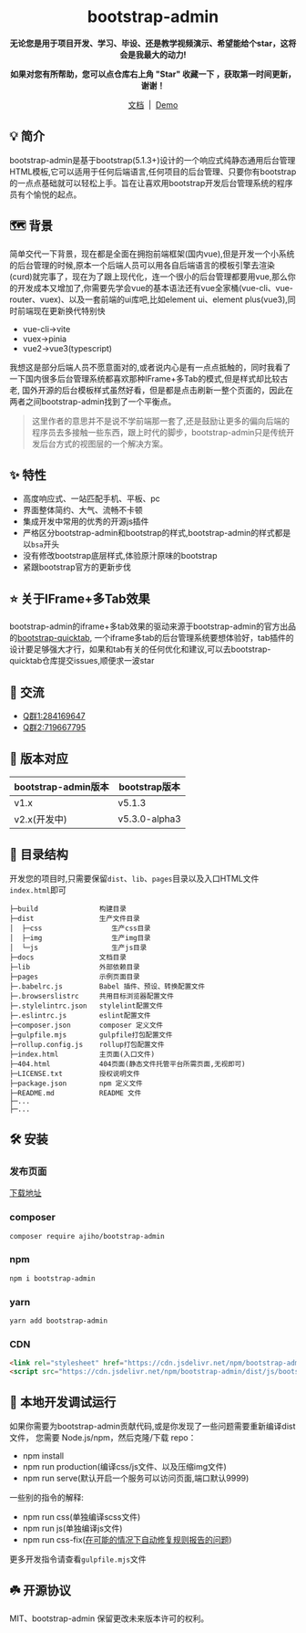 <h1 align="center">bootstrap-admin</h1> 

<p align="center">    
    <b>无论您是用于项目开发、学习、毕设、还是教学视频演示、希望能给个star，这将会是我最大的动力!</b>
</p>
<p align="center">    
    <b>如果对您有所帮助，您可以点仓库右上角 "Star" 收藏一下 ，获取第一时间更新，谢谢！</b>
</p>
<p align="center">
<a href="https://www.bootstrap-admin.top/docs/index.html">文档</a> &nbsp;|&nbsp; <a href="https://www.bootstrap-admin.top">Demo</a>
</p>


## 💡  简介

bootstrap-admin是基于bootstrap(5.1.3+)设计的一个响应式纯静态通用后台管理HTML模板,它可以适用于任何后端语言,任何项目的后台管理、只要你有bootstrap的一点点基础就可以轻松上手。旨在让喜欢用bootstrap开发后台管理系统的程序员有个愉悦的起点。


## 🗺️  背景

简单交代一下背景，现在都是全面在拥抱前端框架(国内vue),但是开发一个小系统的后台管理的时候,原本一个后端人员可以用各自后端语言的模板引擎去渲染(curd)就完事了，现在为了跟上现代化，连一个很小的后台管理都要用vue,那么你的开发成本又增加了,你需要先学会vue的基本语法还有vue全家桶(vue-cli、vue-router、vuex)、以及一套前端的ui库吧,比如element ui、element plus(vue3),同时前端现在更新换代特别快

- vue-cli->vite
- vuex->pinia
- vue2->vue3(typescript)

我想这是部分后端人员不愿意面对的,或者说内心是有一点点抵触的，同时我看了一下国内很多后台管理系统都喜欢那种IFrame+多Tab的模式,但是样式却比较古老,
国外开源的后台模板样式虽然好看，但是都是点击刷新一整个页面的，因此在两者之间bootstrap-admin找到了一个平衡点。

> 这里作者的意思并不是说不学前端那一套了,还是鼓励让更多的偏向后端的程序员去多接触一些东西，跟上时代的脚步，bootstrap-admin只是传统开发后台方式的视图层的一个解决方案。

## ✨  特性

- 高度响应式、一站匹配手机、平板、pc
- 界面整体简约、大气、流畅不卡顿
- 集成开发中常用的优秀的开源js插件
- 严格区分bootstrap-admin和bootstrap的样式,bootstrap-admin的样式都是以`bsa`开头
- 没有修改bootstrap底层样式,体验原汁原味的bootstrap
- 紧跟bootstrap官方的更新步伐


## ⭐ 关于IFrame+多Tab效果

bootstrap-admin的iframe+多tab效果的驱动来源于bootstrap-admin的官方出品的[bootstrap-quicktab](https://gitee.com/ajiho/bootstrap-quicktab),
一个iframe多tab的后台管理系统要想体验好，tab插件的设计要足够强大才行，如果和tab有关的任何优化和建议,可以去bootstrap-quicktab仓库提交issues,顺便求一波star


## 💬  交流

- [Q群1:284169647](https://jq.qq.com/?_wv=1027&k=WmCK50m5)
- [Q群2:719667795](https://jq.qq.com/?_wv=1027&k=aQ5vUuVC)


## 🌱 版本对应

| bootstrap-admin版本 | bootstrap版本 |
|-------------------|-------------|
| v1.x              | v5.1.3      |
| v2.x(开发中)         | v5.3.0-alpha3 |


##  📁 目录结构

开发您的项目时,只需要保留`dist`、`lib`、`pages`目录以及入口HTML文件`index.html`即可

```
├─build               构建目录
├─dist                生产文件目录
│  ├─css                 生产css目录
│  ├─img                 生产img目录
│  └─js                  生产js目录
├─docs                文档目录
├─lib                 外部依赖目录
├─pages               示例页面目录
├─.babelrc.js         Babel 插件、预设、转换配置文件
├─.browserslistrc     共用目标浏览器配置文件
├─.stylelintrc.json   stylelint配置文件
├─.eslintrc.js        eslint配置文件
├─composer.json       composer 定义文件
├─gulpfile.mjs        gulpfile打包配置文件
├─rollup.config.js    rollup打包配置文件
├─index.html          主页面(入口文件)
├─404.html            404页面(静态文件托管平台所需页面,无视即可)
├─LICENSE.txt         授权说明文件
├─package.json        npm 定义文件
├─README.md           README 文件
├─...
├─...
```


## 🛠️ 安装

### 发布页面

[下载地址](https://gitee.com/ajiho/bootstrap-admin/releases)

### composer

~~~bash
composer require ajiho/bootstrap-admin
~~~

### npm

~~~bash
npm i bootstrap-admin
~~~
### yarn

```bash
yarn add bootstrap-admin
```
### CDN

```html
<link rel="stylesheet" href="https://cdn.jsdelivr.net/npm/bootstrap-admin/dist/css/bootstrap-admin.min.css">
<script src="https://cdn.jsdelivr.net/npm/bootstrap-admin/dist/js/bootstrap-admin.min.js"></script>
```

##  🚩 本地开发调试运行

如果你需要为bootstrap-admin贡献代码,或是你发现了一些问题需要重新编译dist文件，
您需要 Node.js/npm，然后克隆/下载 repo：


- npm install
- npm run production(编译css/js文件、以及压缩img文件)
- npm run serve(默认开启一个服务可以访问页面,端口默认9999)


一些别的指令的解释:


- npm run css(单独编译scss文件)
- npm run js(单独编译js文件)
- npm run css-fix([在可能的情况下自动修复规则报告的问题](https://stylelint.io/user-guide/cli/#--fix))


更多开发指令请查看`gulpfile.mjs`文件


## ☘️ 开源协议

MIT、bootstrap-admin 保留更改未来版本许可的权利。

